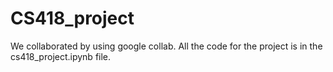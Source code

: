 # CS418_project

We collaborated by using google collab. All the code for the project is in the cs418_project.ipynb file. 
